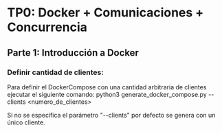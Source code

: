 # TP0: Docker + Comunicaciones + Concurrencia

## Parte 1: Introducción a Docker

### Definir cantidad de clientes:
Para definir el DockerCompose con una cantidad arbitraria de clientes ejecutar el siguiente comando:
python3 generate_docker_compose.py --clients <numero_de_clientes>

Si no se especifica el parámetro "--clients" por defecto se genera con un único cliente.
